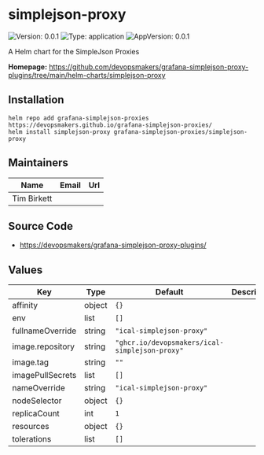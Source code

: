 # simplejson-proxy

![Version: 0.0.1](https://img.shields.io/badge/Version-0.0.1-informational?style=flat-square) ![Type: application](https://img.shields.io/badge/Type-application-informational?style=flat-square) ![AppVersion: 0.0.1](https://img.shields.io/badge/AppVersion-0.0.1-informational?style=flat-square)

A Helm chart for the SimpleJson Proxies

**Homepage:** <https://github.com/devopsmakers/grafana-simplejson-proxy-plugins/tree/main/helm-charts/simplejson-proxy>

## Installation
```
helm repo add grafana-simplejson-proxies https://devopsmakers.github.io/grafana-simplejson-proxies/
helm install simplejson-proxy grafana-simplejson-proxies/simplejson-proxy
```

## Maintainers

| Name | Email | Url |
| ---- | ------ | --- |
| Tim Birkett |  |  |

## Source Code

* <https://devopsmakers/grafana-simplejson-proxy-plugins/>

## Values

| Key | Type | Default | Description |
|-----|------|---------|-------------|
| affinity | object | `{}` |  |
| env | list | `[]` |  |
| fullnameOverride | string | `"ical-simplejson-proxy"` |  |
| image.repository | string | `"ghcr.io/devopsmakers/ical-simplejson-proxy"` |  |
| image.tag | string | `""` |  |
| imagePullSecrets | list | `[]` |  |
| nameOverride | string | `"ical-simplejson-proxy"` |  |
| nodeSelector | object | `{}` |  |
| replicaCount | int | `1` |  |
| resources | object | `{}` |  |
| tolerations | list | `[]` |  |
